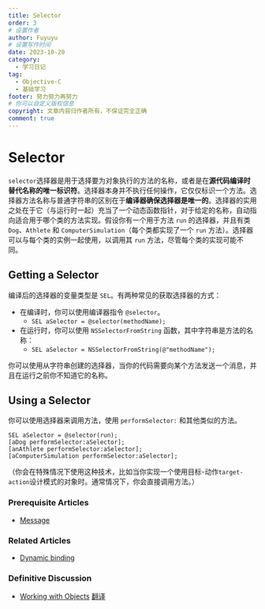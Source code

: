 ```yaml
---
title: Selector
order: 3
# 设置作者
author: Fuyuyu
# 设置写作时间
date: 2023-10-20
category:
  - 学习日记
tag:
  - Objective-C
  - 基础学习
footer: 努力努力再努力
# 你可以自定义版权信息
copyright: 文章内容归作者所有，不保证完全正确
comment: true
---
```


# Selector

`selector`选择器是用于选择要为对象执行的方法的名称，或者是在**源代码编译时替代名称的唯一标识符**。选择器本身并不执行任何操作，它仅仅标识一个方法。选择器方法名称与普通字符串的区别在于**编译器确保选择器是唯一的**。选择器的实用之处在于它（与运行时一起）充当了一个动态函数指针，对于给定的名称，自动指向适合用于哪个类的方法实现。假设你有一个用于方法 `run` 的选择器，并且有类 `Dog`、`Athlete` 和 `ComputerSimulation`（每个类都实现了一个 `run` 方法）。选择器可以与每个类的实例一起使用，以调用其 `run` 方法，尽管每个类的实现可能不同。

## Getting a Selector


编译后的选择器的变量类型是 `SEL`。有两种常见的获取选择器的方式：

- 在编译时，你可以使用编译器指令 `@selector`。
  - `SEL aSelector = @selector(methodName);`
- 在运行时，你可以使用 `NSSelectorFromString` 函数，其中字符串是方法的名称：
  - `SEL aSelector = NSSelectorFromString(@"methodName");`

你可以使用从字符串创建的选择器，当你的代码需要向某个方法发送一个消息，并且在运行之前你不知道它的名称。

## Using a Selector 

你可以使用选择器来调用方法，使用 `performSelector:` 和其他类似的方法。

```objc
SEL aSelector = @selector(run);
[aDog performSelector:aSelector];
[anAthlete performSelector:aSelector];
[aComputerSimulation performSelector:aSelector];
```

（你会在特殊情况下使用这种技术，比如当你实现一个使用目标-动作`target-action`设计模式的对象时。通常情况下，你会直接调用方法。）

### Prerequisite Articles

- [Message](https://developer.apple.com/library/archive/documentation/General/Conceptual/DevPedia-CocoaCore/Message.html#//apple_ref/doc/uid/TP40008195-CH59-SW1)

### Related Articles

- [Dynamic binding](https://developer.apple.com/library/archive/documentation/General/Conceptual/DevPedia-CocoaCore/DynamicBinding.html#//apple_ref/doc/uid/TP40008195-CH15-SW1)

### Definitive Discussion

- [Working with Objects](https://developer.apple.com/library/archive/documentation/Cocoa/Conceptual/ProgrammingWithObjectiveC/WorkingwithObjects/WorkingwithObjects.html#//apple_ref/doc/uid/TP40011210-CH4) [翻译](/tec/basic/programWithOC/子章节/WorkWithObject.md)